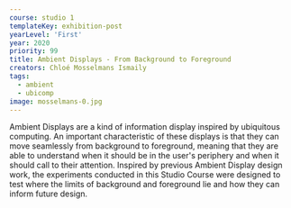 ```yaml
---
course: studio 1
templateKey: exhibition-post
yearLevel: 'First'
year: 2020
priority: 99
title: Ambient Displays - From Background to Foreground
creators: Chloé Mosselmans Ismaily
tags:
  - ambient
  - ubicomp
image: mosselmans-0.jpg
---
```


Ambient Displays are a kind of information display inspired by ubiquitous computing. An important characteristic of these displays is that they can move seamlessly from background to foreground, meaning that they are able to understand when it should be in the user's periphery and when it should call to their attention. Inspired by previous Ambient Display design work, the experiments conducted in this Studio Course were designed to test where the limits of background and foreground lie and how they can inform future design.
